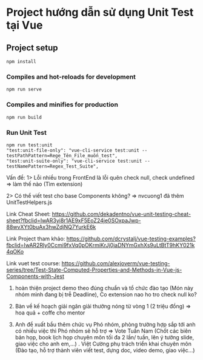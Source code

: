 # Project hướng dẫn sử dụng Unit Test tại Vue

## Project setup
```
npm install
```

### Compiles and hot-reloads for development
```
npm run serve
```

### Compiles and minifies for production
```
npm run build
```

### Run Unit Test
```
npm run test:unit
"test:unit-file-only": "vue-cli-service test:unit --testPathPattern=Rege_Tên_File_muốn_test",
"test:unit-suite-only": "vue-cli-service test:unit --testNamePattern=Regex_Test_Suite",

```
Vấn đề: 
1> Lỗi nhiều trong FrontEnd là lỗi quên check null, check undefined => làm thế nào (Tìm extension)

2> Có thể viết test cho base Components không?
=> nvcuong1 đã thêm UnitTestHelpers.js


Link Cheat Sheet: https://github.com/dekadentno/vue-unit-testing-cheat-sheet?fbclid=IwAR3yi8r1AE9xF5EoZ24je0SOxpaJwp-88wvXYt0buAx3hwZdjNQ7YurkE6k

Link Project tham khảo: https://github.com/dcrystalj/vue-testing-examples?fbclid=IwAR2Rly0Ccmi9fxVq0pOKrmiKrJj0jaDNYmGxhXs9uLtBtT9hKY021k4qOKo

Link vuet test course: https://github.com/alexjoverm/vue-testing-series/tree/Test-State-Computed-Properties-and-Methods-in-Vue-js-Components-with-Jest

1. hoàn thiện project demo theo đúng chuẩn và tổ chức đào tạo (Món này nhóm mình đang bị trễ Deadline), Co extension nao ho tro check null ko?

2. Bàn về kế hoạch giải ngân giải thưởng nóng từ vòng 1 (2 triệu đồng) => hoa quả + coffe cho mentor

3. Anh đề xuất bầu thêm chức vụ Phó nhóm, phòng trường hợp sắp tới anh có nhiều việc thì Phó nhóm sẽ hỗ trợ => Vote Tuấn Nam (Chốt các biên bản họp, book lịch họp chuyên môn tối đa 2 lần/ tuần, lên ý tưởng slide, giao việc cho anh em,...) . Việt Cường phụ trách triển khai chuyên môn (Đào tạo, hỗ trợ thành viên viết test, dựng doc, video demo, giao việc...)

<template>
    <div>
        {{fullName}}
    </div>
</template>

<script>
// import { defineComponent } from '@vue/composition-api'

export default {
    name: "",
    data(){
     return {
        fullName: "child component"
     }   
    },
}
</script>
